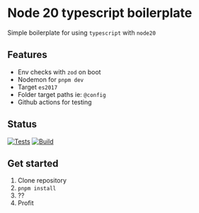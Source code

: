 # Node 20 typescript boilerplate
Simple boilerplate for using `typescript` with `node20`

## Features
- Env checks with `zod` on boot
- Nodemon for `pnpm dev`
- Target `es2017`
- Folder target paths ie: `@config`
- Github actions for testing

## Status
[![Tests](https://github.com/Spxc/node-typescript-boilerplate/actions/workflows/test.yml/badge.svg?branch=main)](https://github.com/Spxc/node-typescript-boilerplate/actions/workflows/test.yml)
[![Build](https://github.com/Spxc/node-typescript-boilerplate/actions/workflows/build.yml/badge.svg?branch=main)](https://github.com/Spxc/node-typescript-boilerplate/actions/workflows/build.yml)

## Get started
1. Clone repository
2. `pnpm install`
3. ??
4. Profit
